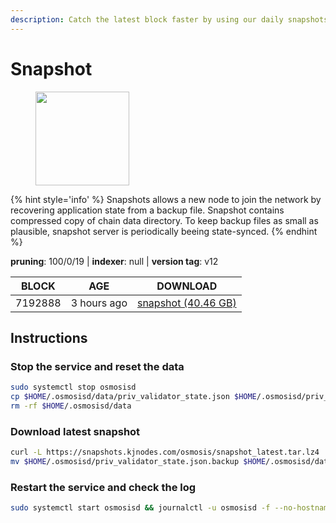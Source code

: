 ```yaml
---
description: Catch the latest block faster by using our daily snapshots.
---
```


# Snapshot

<figure><img src="https://raw.githubusercontent.com/kj89/testnet_manuals/main/pingpub/logos/osmosis.png" width="150" alt=""><figcaption></figcaption></figure>

{% hint style='info' %}
Snapshots allows a new node to join the network by recovering application state from a backup file. 
Snapshot contains compressed copy of chain data directory. To keep backup files as small as plausible, 
snapshot server is periodically beeing state-synced.
{% endhint %}

**pruning**: 100/0/19 | **indexer**: null | **version tag**: v12

| BLOCK             | AGE             | DOWNLOAD                                                                                            |
| ----------------- | --------------- | --------------------------------------------------------------------------------------------------- |
| 7192888 | 3 hours ago | [snapshot (40.46 GB)](https://snapshots.kjnodes.com/osmosis/snapshot\_latest.tar.lz4) |

## Instructions

### Stop the service and reset the data

```bash
sudo systemctl stop osmosisd
cp $HOME/.osmosisd/data/priv_validator_state.json $HOME/.osmosisd/priv_validator_state.json.backup
rm -rf $HOME/.osmosisd/data
```

### Download latest snapshot

```bash
curl -L https://snapshots.kjnodes.com/osmosis/snapshot_latest.tar.lz4 | lz4 -dc - | tar -xf - -C $HOME/.osmosisd
mv $HOME/.osmosisd/priv_validator_state.json.backup $HOME/.osmosisd/data/priv_validator_state.json
```

### Restart the service and check the log

```bash
sudo systemctl start osmosisd && journalctl -u osmosisd -f --no-hostname -o cat
```
